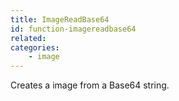 ```yaml
---
title: ImageReadBase64
id: function-imagereadbase64
related:
categories:
    - image
---
```


Creates a image from a Base64 string.